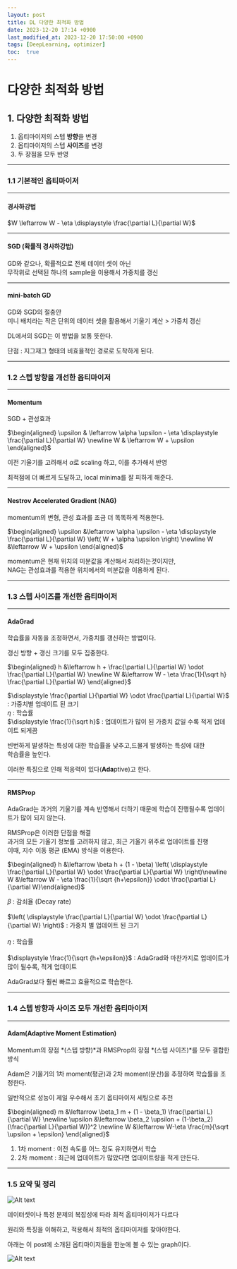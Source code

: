 ```yaml
---
layout: post
title: DL 다양한 최적화 방법
date: 2023-12-20 17:14 +0900
last_modified_at: 2023-12-20 17:50:00 +0900
tags: [DeepLearning, optimizer]
toc:  true
---
```


# 다양한 최적화 방법

## 1. 다양한 최적화 방법

1. 옵티마이저의 스텝 **방향**을 변경
2. 옵티마이저의 스텝 **사이즈**를 변경
3. 두 장점을 모두 반영
---
### 1.1 기본적인 옵티마이저
---
#### 경사하강법

$W \leftarrow W - \eta \displaystyle \frac{\partial L}{\partial W}$

---
#### SGD (확률적 경사하강법)

GD와 같으나, 확률적으로 전체 데이터 셋이 아닌 <br>무작위로 선택된 하나의 sample을 이용해서 가중치를 갱신

---
#### mini-batch GD

GD와 SGD의 절충안<br>
미니 배치라는 작은 단위의 데이터 셋을 활용해서 기울기 계산 > 가중치 갱신

DL에서의 SGD는 이 방법을 보통 뜻한다.

단점 : 지그재그 형태의 비효율적인 경로로 도착하게 된다.

---
### 1.2 스텝 방향을 개선한 옵티마이저
---
#### Momentum

SGD + 관성효과

$\begin{aligned} \upsilon & \leftarrow \alpha \upsilon - \eta \displaystyle \frac{\partial L}{\partial W} \newline W & \leftarrow W + \upsilon \end{aligned}$

이전 기울기를 고려해서 $\alpha$로 scaling 하고, 이를 추가해서 반영

최적점에 더 빠르게 도달하고, local minima를 잘 피하게 해준다.

---
#### Nestrov Accelerated Gradient (NAG)

momentum의 변형, 관성 효과를 조금 더 똑똑하게 적용한다.

$\begin{aligned} \upsilon &\leftarrow \alpha \upsilon - \eta \displaystyle \frac{\partial L}{\partial W} \left( W + \alpha \upsilon \right) \newline W &\leftarrow W + \upsilon \end{aligned}$

momentum은 현재 위치의 미분값을 계산해서 처리하는것이지만,<br>
NAG는 관성효과를 적용한 위치에서의 미분값을 이용하게 된다.

---
### 1.3 스텝 사이즈를 개선한 옵티마이저
---
#### AdaGrad

학습률을 자동을 조정하면서, 가중치를 갱신하는 방법이다.

갱신 방향 + 갱신 크기를 모두 집중한다.

$\begin{aligned} h &\leftarrow h + \frac{\partial L}{\partial W} \odot \frac{\partial L}{\partial W} \newline W &\leftarrow W - \eta \frac{1}{\sqrt h} \frac{\partial L}{\partial W} \end{aligned}$

$\displaystyle \frac{\partial L}{\partial W} \odot \frac{\partial L}{\partial W}$ : 가중치별 업데이트 된 크기<br>
$\eta$ : 학습률<br>
$\displaystyle \frac{1}{\sqrt h}$ : 업데이트가 많이 된 가중치 값일 수록 적게 업데이트 되게끔


빈번하게 발생하는 특성에 대한 학습률을 낮추고,드물게 발생하는 특성에 대한<br> 학습률을 높인다.

이러한 특징으로 인해 적응력이 있다(**Ada**ptive)고 한다.

---
#### RMSProp

AdaGrad는 과거의 기울기를 계속 반영해서 더하기 때문에 학습이 진행될수록 업데이트가 많이 되지 않는다.

RMSProp은 이러한 단점을 해결<br>
과거의 모든 기울기 정보를 고려하지 않고, 최근 기울기 위주로 업데이트를 진행<br>
이때, 지수 이동 평균 (EMA) 방식을 이용한다.

$\begin{aligned} h &\leftarrow \beta h + (1 - \beta) \left( \displaystyle \frac{\partial L}{\partial W} \odot \frac{\partial L}{\partial W} \right)\newline W &\leftarrow W - \eta \frac{1}{\sqrt {h+\epsilon}} \odot \frac{\partial L}{\partial W}\end{aligned}$

$\beta$ : 감쇠율 (Decay rate)<br><br>
$\left( \displaystyle \frac{\partial L}{\partial W} \odot \frac{\partial L}{\partial W} \right)$ : 가중치 별 업데이트 된 크기<br><br>
$\eta$ : 학습률 <br><br>
$\displaystyle \frac{1}{\sqrt {h+\epsilon}}$ : AdaGrad와 마찬가지로 업데이트가 많이 될수록, 적게 업데이트

AdaGrad보다 훨씬 빠르고 효율적으로 학습한다.

---
### 1.4 스텝 방향과 사이즈 모두 개선한 옵티마이저
---
#### Adam(Adaptive Moment Estimation)

Momentum의 장점 *(스텝 방향)*과 RMSProp의 장점 *(스텝 사이즈)*를 모두 결합한 방식

Adam은 기울기의 1차 moment(평균)과 2차 moment(분산)을 추정하여 학습률을 조정한다.

일반적으로 성능이 제일 우수해서 초기 옵티마이저 세팅으로 추천

$\begin{aligned} m &\leftarrow \beta_1 m + (1 - \beta_1) \frac{\partial L}{\partial W}  \newline \upsilon &\leftarrow \beta_2 \upsilon + (1-\beta_2)(\frac{\partial L}{\partial W})^2 \newline W &\leftarrow W-\eta \frac{m}{\sqrt \upsilon + \epsilon} \end{aligned}$

1. 1차 moment : 이전 속도를 어느 정도 유지하면서 학습
2. 2차 moment : 최근에 업데이트가 많았다면 업데이트량을 적게 만든다.
---

### 1.5 요약 및 정리

![Alt text](\..\img\DL3-2.png)

데이터셋이나 특정 문제의 복잡성에 따라 최적 옵티마이저가 다르다

원리와 특징을 이해하고, 적용해서 최적의 옵티마이저를 찾아야한다.

아래는 이 post에 소개된 옵티마이저들을 한눈에 볼 수 있는 graph이다.

![Alt text](\..\img\DL3-3.png)